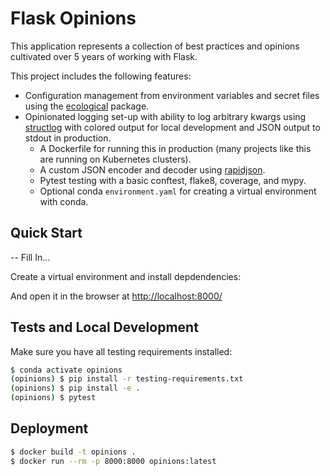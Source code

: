 # Flask Opinions

This application represents a collection of best practices and opinions cultivated over 5 years of working with Flask.

This project includes the following features:

- Configuration management from environment variables and secret files using the [ecological](https://github.com/jmcs/ecological) package.
- Opinionated logging set-up with ability to log arbitrary kwargs using [structlog](http://www.structlog.org/en/stable/) with colored output for local
  development and JSON output to stdout in production.
  - A Dockerfile for running this in production (many projects like this are running on Kubernetes clusters).
  - A custom JSON encoder and decoder using [rapidjson](https://github.com/python-rapidjson/python-rapidjson).
  - Pytest testing with a basic conftest, flake8, coverage, and mypy.
  - Optional conda `environment.yaml` for creating a virtual environment with conda.


## Quick Start

-- Fill In...

Create a virtual environment and install depdendencies:




And open it in the browser at [http://localhost:8000/](http://localhost:8000/)

## Tests and Local Development

Make sure you have all testing requirements installed:

```sh
$ conda activate opinions
(opinions) $ pip install -r testing-requirements.txt
(opinions) $ pip install -e .
(opinions) $ pytest
```

## Deployment

```sh
$ docker build -t opinions .
$ docker run --rm -p 8000:8000 opinions:latest
```
